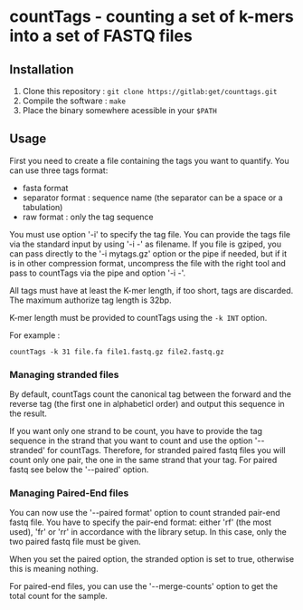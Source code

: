 # countTags - counting a set of k-mers into a set of FASTQ files

## Installation

1. Clone this repository : `git clone https://gitlab:get/counttags.git`
2. Compile the software : `make`
3. Place the binary somewhere acessible in your `$PATH`

## Usage

First you need to create a file containing the tags you want to quantify.
You can use three tags format:
 * fasta format
 * separator format : sequence name (the separator can be a space or a tabulation)
 * raw format : only the tag sequence

You must use option '-i' to specify the tag file.  You can provide the tags
file via the standard input by using '-i -' as filename.  If you file is
gziped, you can pass directly to the '-i mytags.gz' option or the pipe if
needed, but if it is in other compression format, uncompress the file with the
right tool and pass to countTags via the pipe and option '-i -'.

All tags must have at least the K-mer length, if too short, tags are discarded.
The maximum authorize tag length is 32bp.

K-mer length must be provided to countTags using the `-k INT` option.

For example :

`countTags -k 31 file.fa file1.fastq.gz file2.fastq.gz`

### Managing stranded files

By default, countTags count the canonical tag between the forward and the reverse tag
(the first one in alphabeticl order) and output this sequence in the result.

If you want only one strand to be count, you have to provide the tag sequence in the strand that
you want to count  and use the option '--stranded' for countTags.
Therefore, for stranded paired fastq files you will count only one pair, the one in the same
strand that your tag. For paired fastq see below the '--paired' option.

### Managing Paired-End files

You can now use the '--paired format' option to count stranded pair-end fastq file.
You have to specify the pair-end format: either 'rf' (the most used), 'fr' or 'rr'
in accordance with the library setup. In this case, only the two paired fastq file must be given.

When you set the paired option, the stranded option is set to true, otherwise this is
meaning nothing.

For paired-end files, you can use the '--merge-counts' option to get the total count for the sample.

